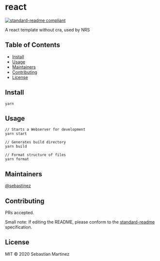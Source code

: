 # react

[![standard-readme compliant](https://img.shields.io/badge/standard--readme-OK-green.svg?style=flat-square)](https://github.com/RichardLitt/standard-readme)

A react template without cra, used by NRS

## Table of Contents

-   [Install](#install)
-   [Usage](#usage)
-   [Maintainers](#maintainers)
-   [Contributing](#contributing)
-   [License](#license)

## Install

```
yarn
```

## Usage

```
// Starts a Webserver for development
yarn start 

// Generates build directory
yarn build

// Format structure of files
yarn format
```

## Maintainers

[@sebastinez](https://github.com/sebastinez)

## Contributing

PRs accepted.

Small note: If editing the README, please conform to the [standard-readme](https://github.com/RichardLitt/standard-readme) specification.

## License

MIT © 2020 Sebastian Martinez
